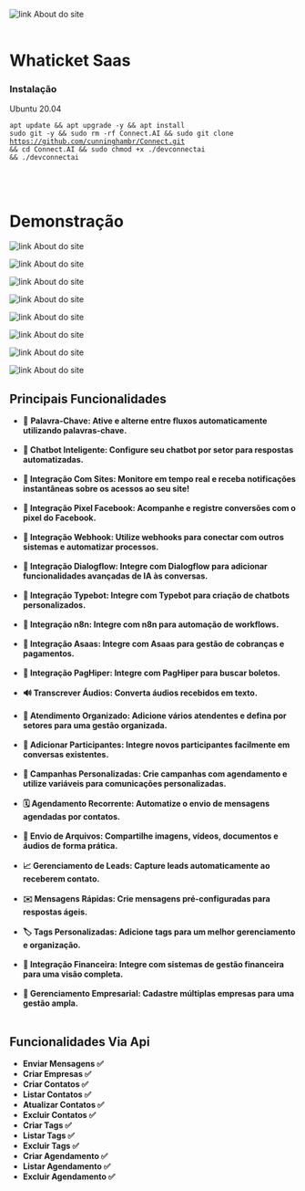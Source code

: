 ![link About do site](https://github.com/andrew890074/Connect.AI/blob/main/demonstração/fluxo5.png)
<br/>
<br/>

<h1>Whaticket Saas</h1>

<h3>Instalação</h3>

<p>Ubuntu 20.04</p>


<code>apt update && apt upgrade -y && apt install sudo git -y && sudo rm -rf Connect.AI && sudo git clone https://github.com/cunninghambr/Connect.git && cd Connect.AI && sudo chmod +x ./devconnectai && ./devconnectai</code><br />
&nbsp;</p>

<br/>

<h1>Demonstração</h1>

![link About do site](https://github.com/andrew890074/Connect.AI/blob/main/demonstração/tela2.png)

![link About do site](https://github.com/andrew890074/Connect.AI/blob/main/demonstração/flow2.png)

![link About do site](https://github.com/andrew890074/Connect.AI/blob/main/demonstração/tela3.png)


![link About do site](https://github.com/andrew890074/Connect.AI/blob/main/demonstração/conexao.png)

![link About do site](https://github.com/andrew890074/Connect.AI/blob/main/demonstração/campanha.jpeg)

![link About do site](https://github.com/andrew890074/Connect.AI/blob/main/demonstração/user.png)

![link About do site](https://github.com/andrew890074/Connect.AI/blob/main/demonstração/importar.png)

![link About do site](https://github.com/andrew890074/Connect.AI/blob/main/demonstração/install.png)

## Principais Funcionalidades

- 🤖 <strong>Palavra-Chave:<strong> Ative e alterne entre fluxos automaticamente utilizando palavras-chave.<br><br>
- 🤖 <strong>Chatbot Inteligente:<strong> Configure seu chatbot por setor para respostas automatizadas.<br><br>
- 🔗 <strong>Integração Com Sites:<strong> Monitore em tempo real e receba notificações instantâneas sobre os acessos ao seu site! <br><br>
- 🔗 <strong>Integração Pixel Facebook:<strong> Acompanhe e registre conversões com o pixel do Facebook. <br><br>
- 🔗 <strong>Integração Webhook:<strong> Utilize webhooks para conectar com outros sistemas e automatizar processos. <br><br>
- 🔗 <strong>Integração Dialogflow:<strong> Integre com Dialogflow para adicionar funcionalidades avançadas de IA às conversas. <br><br>
- 🔗 <strong>Integração Typebot:<strong> Integre com Typebot para criação de chatbots personalizados.<br><br>
- 🔗 <strong>Integração n8n:<strong> Integre com n8n para automação de workflows.<br><br>
- 🔗 <strong>Integração Asaas:<strong> Integre com Asaas para gestão de cobranças e pagamentos.<br><br>
- 🔗 <strong>Integração PagHiper:<strong> Integre com PagHiper para buscar boletos.<br><br>
- 🔊 <strong>Transcrever Áudios:<strong> Converta áudios recebidos em texto.<br><br>
- 🌟 <strong>Atendimento Organizado:<strong> Adicione vários atendentes e defina por setores para uma gestão organizada.<br><br>
- 📲 <strong>Adicionar Participantes:<strong> Integre novos participantes facilmente em conversas existentes.<br><br>
- 📢 <strong>Campanhas Personalizadas:<strong> Crie campanhas com agendamento e utilize variáveis para comunicações personalizadas.<br><br>
- 🗓️ <strong>Agendamento Recorrente:<strong> Automatize o envio de mensagens agendadas por contatos.<br><br>
- 📁 <strong>Envio de Arquivos:<strong> Compartilhe imagens, vídeos, documentos e áudios de forma prática.<br><br>
- 📈 <strong>Gerenciamento de Leads:<strong> Capture leads automaticamente ao receberem contato.<br><br>
- ✉️ <strong>Mensagens Rápidas:<strong> Crie mensagens pré-configuradas para respostas ágeis.<br><br>
- 🏷️ <strong>Tags Personalizadas:<strong> Adicione tags para um melhor gerenciamento e organização.<br><br>
- 💼 <strong>Integração Financeira: Integre com<strong> sistemas de gestão financeira para uma visão completa.<br><br>
- 🏢 <strong>Gerenciamento Empresarial:<strong> Cadastre múltiplas empresas para uma gestão ampla.<br><br>

## Funcionalidades Via Api

- Enviar Mensagens ✅
- Criar Empresas ✅
- Criar Contatos ✅
- Listar Contatos ✅
- Atualizar Contatos ✅
- Excluir Contatos ✅
- Criar Tags ✅
- Listar Tags ✅
- Excluir Tags ✅
- Criar Agendamento ✅
- Listar Agendamento ✅
- Excluir Agendamento ✅
